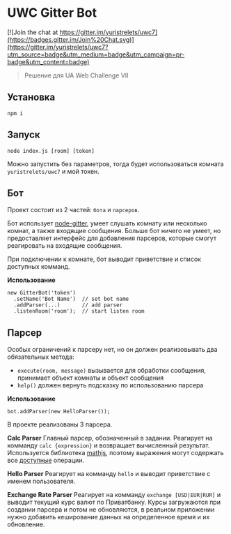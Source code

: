 # UWC Gitter Bot
[![Join the chat at https://gitter.im/yuristrelets/uwc7](https://badges.gitter.im/Join%20Chat.svg)](https://gitter.im/yuristrelets/uwc7?utm_source=badge&utm_medium=badge&utm_campaign=pr-badge&utm_content=badge)

> Решение для UA Web Challenge VII

## Установка
```
npm i
```

## Запуск
```
node index.js [room] [token]
```
Можно запустить без параметров, тогда будет использоваться комната `yuristrelets/uwc7` и мой токен.

## Бот

Проект состоит из 2 частей: `бота` и `парсеров`.

Бот использует [node-gitter](), умеет слушать комнату или несколько комнат, а также входящие сообщения.
Больше бот ничего не умеет, но предоставляет интерфейс для добавления парсеров, которые смогут реагировать на входящие сообщения.

При подключении к комнате, бот выводит приветствие и список доступных комманд.

**Использование**
```
new GitterBot('token')
  .setName('Bot Name')  // set bot name
  .addParser(...)       // add parser
  .listenRoom('room');  // start listen room
```


## Парсер

Особых ограничений к парсеру нет, но он должен реализовывать два обязательных метода:
 * `execute(room, message)` вызывается для обработки сообщения, принимает объект комнаты и объект сообщения
 * `help()` должен вернуть подсказку по использованию парсера

**Использование**
```
bot.addParser(new HelloParser());
```

В проекте реализованы 3 парсера.

**Calc Parser**
Главный парсер, обозначенный в задании.
Реагирует на комманду `calc {expression}` и возвращает вычисленный результат.
Используется библиотека [mathjs](), поэтому выражения могут содержать все [доступные]() операции.

**Hello Parser**
Реагирует на комманду `hello` и выводит приветствие с именем пользователя.

**Exchange Rate Parser**
Реагирует на комманду `exchange [USD|EUR|RUR]` и выводит текущий курс валют по Приватбанку.
Курсы загружаются при создании парсера и потом не обновляются, в реальном приложении нужно добавить
кеширование данных на определенное время и их обновление.